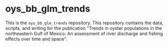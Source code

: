 # oys_bb_glm_trends
This is the `oys_bb_glm_trends` repository. This repository contains the data, scripts, and writing for the publication "Trends in oyster populations in the northeastern Gulf of Mexico: An assessment of river discharge and fishing effects over time and space". 
